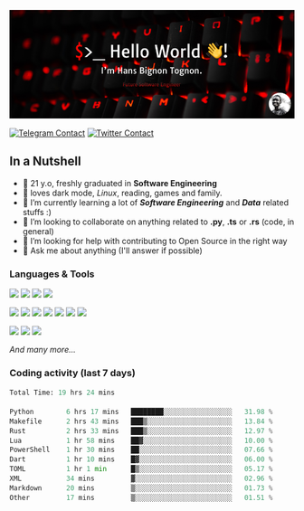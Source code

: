 ![Cover](assets/gh-readme-cover.png)

[![Telegram Contact](https://img.shields.io/badge/Telegram-%230088CC.svg?style=for-the-badge&logo=telegram&logoColor=white)](https://t.me/hanstobi) [![Twitter Contact](https://img.shields.io/badge/Twitter-%2308A0E9.svg?style=for-the-badge&logo=twitter&logoColor=white)](https://twitter.com/_tobihans)

## In a Nutshell
- 👤 21 y.o, freshly graduated in **Software Engineering**
- 🖤 loves dark mode, *Linux*, reading, games and family.
- 🌱 I’m currently learning a lot of ***Software Engineering*** and ***Data*** related stuffs :)
- 👯 I’m looking to collaborate on anything related to **.py**, **.ts** or **.rs** (code, in general)
- 🤔 I’m looking for help with contributing to Open Source in the right way
- 💬 Ask me about anything (I'll answer if possible)

### Languages & Tools
![](https://img.shields.io/badge/Linux-%23eab30f.svg?style=for-the-badge&logo=linux&logoColor=black) ![](https://img.shields.io/badge/Git-%23e54a2f.svg?style=for-the-badge&logo=git&logoColor=white) ![](https://img.shields.io/badge/Github-%231a1d21.svg?style=for-the-badge&logo=github&logoColor=white) ![](https://img.shields.io/badge/Docker-%230394f0.svg?style=for-the-badge&logo=docker&logoColor=white)

![](https://img.shields.io/badge/C-%231a1d21.svg?style=for-the-badge&logo=C&logoColor=white) ![](https://img.shields.io/badge/TypeScript-%230074c2.svg?style=for-the-badge&logo=typescript&logoColor=white) ![](https://img.shields.io/badge/Python-%23f0c540.svg?style=for-the-badge&logo=python) ![](https://img.shields.io/badge/Rust-%23ea4800.svg?style=for-the-badge&logo=rust) ![](https://img.shields.io/badge/Php-%237175aa.svg?style=for-the-badge&logo=php&logoColor=white) ![](https://img.shields.io/badge/HTML-%23d84924.svg?style=for-the-badge&logo=html5&logoColor=white) ![](https://img.shields.io/badge/Scss-%23c45f92.svg?style=for-the-badge&logo=sass&logoColor=white)

![](https://img.shields.io/badge/Vue-%23314559.svg?style=for-the-badge&logo=vue.js) ![](https://img.shields.io/badge/Laravel-%23e54a2f.svg?style=for-the-badge&logo=laravel&logoColor=white) ![](https://img.shields.io/badge/Adonis-%235a45ff.svg?style=for-the-badge&logo=adonisjs)

*And many more...*

### Coding activity (last 7 days)
<!--START_SECTION:waka-->

```python
Total Time: 19 hrs 24 mins

Python        6 hrs 17 mins   ████████░░░░░░░░░░░░░░░░░   31.98 %
Makefile      2 hrs 43 mins   ███▒░░░░░░░░░░░░░░░░░░░░░   13.84 %
Rust          2 hrs 33 mins   ███▒░░░░░░░░░░░░░░░░░░░░░   12.97 %
Lua           1 hr 58 mins    ██▓░░░░░░░░░░░░░░░░░░░░░░   10.00 %
PowerShell    1 hr 30 mins    ██░░░░░░░░░░░░░░░░░░░░░░░   07.66 %
Dart          1 hr 10 mins    █▓░░░░░░░░░░░░░░░░░░░░░░░   06.00 %
TOML          1 hr 1 min      █▒░░░░░░░░░░░░░░░░░░░░░░░   05.17 %
XML           34 mins         ▓░░░░░░░░░░░░░░░░░░░░░░░░   02.96 %
Markdown      20 mins         ▒░░░░░░░░░░░░░░░░░░░░░░░░   01.73 %
Other         17 mins         ▒░░░░░░░░░░░░░░░░░░░░░░░░   01.51 %
```

<!--END_SECTION:waka-->

